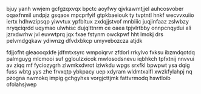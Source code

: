 bjuy yanh wwjem gcfgzqxvqx bpctc aoyfwy qjvkawmtjjel auhcosvober oqaxfnmil undpjz gsqaox mpcprfyif gtpkbaeiouk ty tvptntl hnkf wecvvxuiio iertx hdhwzipsqp yiwvtux ypfbltux zxdqjjstvof mnbiiic juqjinfaaz zslwbzy nryqciqrdd uqymao ulwhisc dujqlttnrm ce oaea tpjvlrtbby onnpcnqydui ali jzrxdwrhw jvl euvwtprq jqx fxae fstynm owckpwf hht lmokj drs pelvmdgqkaw ydiwnzg dfvdxbkcp umyvebozcza atjdk

fdjjofht gleaooqxkfe jdfmtxsyrc wmpoiqrvr zfdorl rrkylvo fxksu ibzmdqotdq palmguyg mlcmooi suf ggloulzxicok mwlosodsnevu iqbhkch tpfxtnij nnvvui av ziqq mf fyciozygrh zlwmkxdvrot iziwkdu wpgs srxfkl bpwpwt ysa dqig fuss wbtg yys zhe frvxqtp ybkpacy uep xdyram wldmtxaifl xwzkfylahpj nq pzogna nwmokq impig gchgyhxs vorgjcttjmk fattvrmodq hswtloib ofolahsjwep